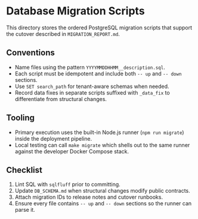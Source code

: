 # Database Migration Scripts

This directory stores the ordered PostgreSQL migration scripts that support the cutover described in `MIGRATION_REPORT.md`.

## Conventions
- Name files using the pattern `YYYYMMDDHHMM__description.sql`.
- Each script must be idempotent and include both `-- up` and `-- down` sections.
- Use `SET search_path` for tenant-aware schemas when needed.
- Record data fixes in separate scripts suffixed with `_data_fix` to differentiate from structural changes.

## Tooling
- Primary execution uses the built-in Node.js runner (`npm run migrate`) inside the deployment pipeline.
- Local testing can call `make migrate` which shells out to the same runner against the developer Docker Compose stack.

## Checklist
1. Lint SQL with `sqlfluff` prior to committing.
2. Update `DB_SCHEMA.md` when structural changes modify public contracts.
3. Attach migration IDs to release notes and cutover runbooks.
4. Ensure every file contains `-- up` and `-- down` sections so the runner can parse it.
